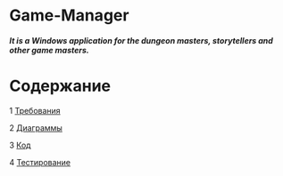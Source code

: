 # Game-Manager

##### It is a Windows application for the dungeon masters, storytellers and other game masters.

# Содержание


1 [Требования](https://github.com/akhramowicz/Game-Manager/tree/master/Documents/Требования.md)

2 [Диаграммы](https://github.com/akhramowicz/Game-Manager/tree/master/Diagrams)  

3 [Код](https://github.com/akhramowicz/Game-Manager/tree/master/ProjectSolution)

4 [Тестирование](https://github.com/akhramowicz/Game-Manager/tree/master/Test)
